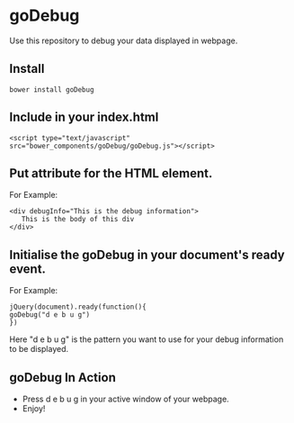 # goDebug
Use this repository to debug your data displayed in webpage.

## Install
```
bower install goDebug
```

## Include in your index.html
```
<script type="text/javascript" src="bower_components/goDebug/goDebug.js"></script>
```
## Put attribute for the HTML element.
For Example:
```
<div debugInfo="This is the debug information">
   This is the body of this div
</div>
```

## Initialise the goDebug in your document's ready event.
For Example:
```
jQuery(document).ready(function(){
goDebug("d e b u g")
})
```
Here "d e b u g" is the pattern you want to use for your debug information to be displayed.

## goDebug In Action
* Press d e b u g in your active window of your webpage.
* Enjoy!


